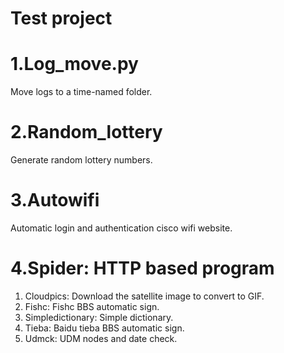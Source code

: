 # Test project

# 1.Log_move.py
Move logs to a time-named folder.

# 2.Random_lottery
Generate random lottery numbers.

# 3.Autowifi
Automatic login and authentication cisco wifi website.

# 4.Spider: HTTP based program
1. Cloudpics: Download the satellite image to convert to GIF.  
2. Fishc: Fishc BBS automatic sign.  
3. Simpledictionary: Simple dictionary.  
4. Tieba: Baidu tieba BBS automatic sign.  
5. Udmck: UDM nodes and date check.  
